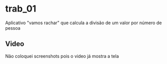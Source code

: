 # trab_01

Aplicativo "vamos rachar" que calcula a divisão de um valor por número de pessoa

## Video
Não coloquei screenshots pois o video já mostra a tela